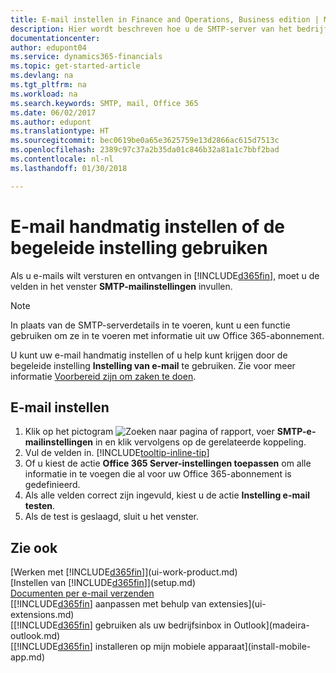 ```yaml
---
title: E-mail instellen in Finance and Operations, Business edition | Microsoft Docs
description: Hier wordt beschreven hoe u de SMTP-server van het bedrijf gebruikt om e-mailberichten te verzenden en ontvangen binnen Finance and Operations, Business edition, of hoe u de e-mailserverinstellingen gebruikt die met het Office 365-abonnement zijn gemaakt.
documentationcenter: 
author: edupont04
ms.service: dynamics365-financials
ms.topic: get-started-article
ms.devlang: na
ms.tgt_pltfrm: na
ms.workload: na
ms.search.keywords: SMTP, mail, Office 365
ms.date: 06/02/2017
ms.author: edupont
ms.translationtype: HT
ms.sourcegitcommit: bec0619be0a65e3625759e13d2866ac615d7513c
ms.openlocfilehash: 2389c97c37a2b35da01c846b32a81a1c7bbf2bad
ms.contentlocale: nl-nl
ms.lasthandoff: 01/30/2018

---
```

# <a name="set-up-email-manually-or-using-the-assisted-setup"></a>E-mail handmatig instellen of de begeleide instelling gebruiken
Als u e-mails wilt versturen en ontvangen in [!INCLUDE[d365fin](includes/d365fin_md.md)], moet u de velden in het venster **SMTP-mailinstellingen** invullen.

> [!NOTE]  
>   In plaats van de SMTP-serverdetails in te voeren, kunt u een functie gebruiken om ze in te voeren met informatie uit uw Office 365-abonnement.

U kunt uw e-mail handmatig instellen of u help kunt krijgen door de begeleide instelling **Instelling van e-mail** te gebruiken. Zie voor meer informatie [Voorbereid zijn om zaken te doen](ui-get-ready-business.md).  

## <a name="to-set-up-email"></a>E-mail instellen
1. Klik op het pictogram ![Zoeken naar pagina of rapport](media/ui-search/search_small.png "pictogram Zoeken naar pagina of rapport"), voer **SMTP-e-mailinstellingen** in en klik vervolgens op de gerelateerde koppeling.
2. Vul de velden in. [!INCLUDE[tooltip-inline-tip](includes/tooltip-inline-tip_md.md)]
3. Of u kiest de actie **Office 365 Server-instellingen toepassen** om alle informatie in te voegen die al voor uw Office 365-abonnement is gedefinieerd.
4. Als alle velden correct zijn ingevuld, kiest u de actie **Instelling e-mail testen**.
5. Als de test is geslaagd, sluit u het venster.

## <a name="see-also"></a>Zie ook  
[Werken met [!INCLUDE[d365fin](includes/d365fin_md.md)]](ui-work-product.md)  
[Instellen van [!INCLUDE[d365fin](includes/d365fin_md.md)]](setup.md)  
[Documenten per e-mail verzenden](ui-how-send-documents-email.md)  
[[!INCLUDE[d365fin](includes/d365fin_md.md)] aanpassen met behulp van extensies](ui-extensions.md)  
[[!INCLUDE[d365fin](includes/d365fin_md.md)] gebruiken als uw bedrijfsinbox in Outlook](madeira-outlook.md)  
[[!INCLUDE[d365fin](includes/d365fin_md.md)] installeren op mijn mobiele apparaat](install-mobile-app.md)


